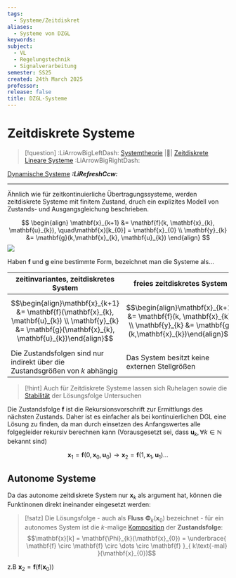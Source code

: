```yaml
---
tags:
  - Systeme/Zeitdiskret
aliases:
  - Systeme von DZGL
keywords: 
subject:
  - VL
  - Regelungstechnik
  - Signalverarbeitung
semester: SS25
created: 24th March 2025
professor: 
release: false
title: DZGL-Systeme
---
```

 

# Zeitdiskrete Systeme

> [!question] :LiArrowBigLeftDash: [Systemtheorie]({MOC}%20Systemtheorie.md) |📍| [Zeitdiskrete Lineare Systeme](Zeitdiskrete%20Lineare%20Systeme.md) :LiArrowBigRightDash:

[Dynamische Systeme](Dynamische%20Systeme.md) ***:LiRefreshCcw:***

---

Ähnlich wie für zeitkontinuierliche Übertragungssysteme, werden zeitdiskrete Systeme mit finitem Zustand, druch ein explizites Modell von Zustands- und Ausgangsgleichung beschrieben.

$$
\begin{align}
\mathbf{x}_{k+1} &= \mathbf{f}(k, \mathbf{x}_{k}, \mathbf{u}_{k}), \quad\mathbf{x}[k_{0}] = \mathbf{x}_{0} \\
\mathbf{y}_{k} &= \mathbf{g}(k,\mathbf{x}_{k}, \mathbf{u}_{k})
\end{align}
$$
![](Zeitdiskreter%20Zustandsraum.md#^ZSGR)

Haben $\mathbf{f}$ und $\mathbf{g}$ eine bestimmte Form, bezeichnet man die Systeme als...

| **zeitinvariantes**, zeitdiskretes System                                                                                                                  | **freies** zeitdiskretes System                                                                                                 | **autonomes** zeitdiskretes System                                                                                         |
| ---------------------------------------------------------------------------------------------------------------------------------------------------------- | ------------------------------------------------------------------------------------------------------------------------------- | -------------------------------------------------------------------------------------------------------------------------- |
| $$\begin{align}\mathbf{x}_{k+1} &= \mathbf{f}(\mathbf{x}_{k}, \mathbf{u}_{k}) \\ \mathbf{y}_{k} &= \mathbf{g}(\mathbf{x}_{k}, \mathbf{u}_{k})\end{align}$$ | $$\begin{align}\mathbf{x}_{k+1} &= \mathbf{f}(k, \mathbf{x}_{k}) \\ \mathbf{y}_{k} &= \mathbf{g}(k,\mathbf{x}_{k})\end{align}$$ | $$\begin{align}\mathbf{x}_{k+1} &= \mathbf{f}(\mathbf{x}_{k}) \\ \mathbf{y}_{k} &= \mathbf{g}(\mathbf{x}_{k})\end{align}$$ |
| Die Zustandsfolgen sind nur indirekt über die Zustandsgrößen von $k$ abhängig                                                                              | Das System besitzt keine externen Stellgrößen                                                                                   | das System ist frei und zeitinvariant                                                                                      |

> [!hint] Auch für Zeitdiskrete Systeme lassen sich Ruhelagen sowie die [Stabilität](../Mathematik/Analysis/Ljapunov.md#Differenzengleichungen) der Lösungsfolge Untersuchen


Die Zustandsfolge $\mathbf{f}$ ist die Rekursionsvorschrift zur Ermittlungs des nächsten Zustands. Daher ist es einfacher als bei kontinuierlichen DGL eine Lösung zu finden, da man durch einsetzen des Anfangswertes alle folgegleider rekursiv berechnen kann (Vorausgesetzt sei, dass $\mathbf{u}_{k}, \forall k\in\mathbb{N}$ bekannt sind)

$$
\mathbf{x}_{1} = \mathbf{f}(0,\mathbf{x}_{0},\mathbf{u}_{0}) \to \mathbf{x}_{2}=\mathbf{f}(1, \mathbf{x}_{1}, \mathbf{u}_{1}) \dots
$$

## Autonome Systeme

Da das autonome zeitdiskrete System nur $\mathbf{x}_{k}$ als argument hat, können die Funktinonen direkt ineinander eingesetzt werden: 

> [!satz] Die Lösungsfolge - auch als **Fluss** $\mathbf{\Phi}_{k}(\mathbf{x}_{0})$ bezeichnet - für ein autonomes System ist die $k$-malige [Komposition](../Mathematik/Algebra/Komposition.md) der **Zustandsfolge**:
>  $$\mathbf{x}[k] = \mathbf{\Phi}_{k}(\mathbf{x}_{0}) = \underbrace{ \mathbf{f} \circ \mathbf{f} \circ \dots \circ \mathbf{f} }_{ k\text{-mal} }(\mathbf{x}_{0})$$

z.B $\mathbf{x}_{2} = \mathbf{f}(\mathbf{f}(\mathbf{x}_{0}))$